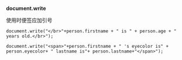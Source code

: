 **document.write**

使用时便签应加引号

```
document.write("</br>"+person.firstname + " is " + person.age + " years old.</br>");

document.write("<span>"+person.firstname + " 's eyecolor is" + person.eyecolor+ " lastname is"+ person.lastname+"</span>");

```



